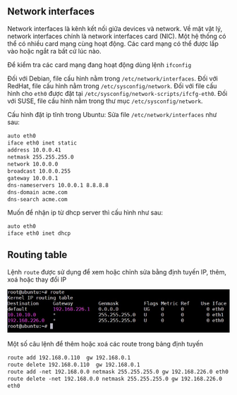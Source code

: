## Network interfaces

Network interfaces là kênh kết nối giữa devices và network. Về mặt vật lý, network interfaces chính là network interfaces card (NIC). Một hệ thống có thể có nhiều card mạng cùng hoạt động. Các card mạng có thể được lắp vào hoặc ngắt ra bất cứ lúc nào.

Để kiểm tra các card mạng đang hoạt động dùng lệnh `ifconfig`

Đối với Debian, file cấu hình nằm trong `/etc/network/interfaces`. Đối với RedHat, file cấu hình nằm trong `/etc/sysconfig/network`. Đối với file cấu hình cho `eth0` được đặt tại `/etc/sysconfig/network-scripts/ifcfg-eth0`. Đối với SUSE, file cấu hình nằm trong thư mục `/etc/sysconfig/network`.

Cấu hình đặt ip tĩnh trong Ubuntu: Sửa file `/etc/network/interfaces` như sau:

```
auto eth0 
iface eth0 inet static
address 10.0.0.41
netmask 255.255.255.0
network 10.0.0.0
broadcast 10.0.0.255
gateway 10.0.0.1
dns-nameservers 10.0.0.1 8.8.8.8
dns-domain acme.com
dns-search acme.com
```

Muốn để nhận ip từ dhcp server thì cấu hình như sau:

```
auto eth0 
iface eth0 inet dhcp 
```

## Routing table

Lệnh `route` được sử dụng để xem hoặc chỉnh sửa bằng định tuyến IP, thêm, xoá hoặc thay đổi IP 

<img src="img/49.jpg">

Một số câu lệnh để thêm hoặc xoá các route trong bảng định tuyến

```
route add 192.168.0.110  gw 192.168.0.1
route delete 192.168.0.110  gw 192.168.0.1
route add -net 192.168.0.0 netmask 255.255.255.0 gw 192.168.226.0 eth0
route delete -net 192.168.0.0 netmask 255.255.255.0 gw 192.168.226.0 eth0
```